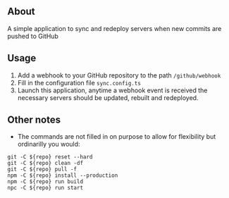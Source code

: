 ## About

A simple application to sync and redeploy servers when new commits are pushed to GitHub

## Usage

1. Add a webhook to your GitHub repository to the path `/github/webhook`
2. Fill in the configuration file `sync.config.ts`
3. Launch this application, anytime a webhook event is received the necessary servers should be updated, rebuilt and redeployed.

## Other notes

- The commands are not filled in on purpose to allow for flexibility but ordinarilly you would:

```
git -C ${repo} reset --hard
git -C ${repo} clean -df
git -C ${repo} pull -f
npm -C ${repo} install --production
npm -C ${repo} run build
npc -C ${repo} run start
```
